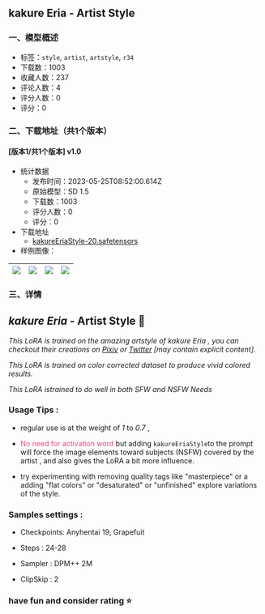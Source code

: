 ## kakure Eria - Artist Style
### 一、模型概述

- 标签：`style`, `artist`, `artstyle`, `r34`
- 下载数：1003
- 收藏人数：237
- 评论人数：4
- 评分人数：0
- 评分：0

### 二、下载地址（共1个版本）

#### [版本1/共1个版本] v1.0

- 统计数据
  - 发布时间：2023-05-25T08:52:00.614Z
  - 原始模型：SD 1.5
  - 下载数：1003
  - 评分人数：0
  - 评分：0
- 下载地址
  - [kakureEriaStyle-20.safetensors](https://civitai.com/api/download/models/80514)
- 样例图像：

| <img src="https://image.civitai.com/xG1nkqKTMzGDvpLrqFT7WA/94e48a8b-57f8-4bb3-ba76-ab79f684a10b/width=450/903778.jpeg" /> | <img src="https://image.civitai.com/xG1nkqKTMzGDvpLrqFT7WA/a1f92732-2743-45e6-ae2c-d9543033c59d/width=450/903785.jpeg" /> | <img src="https://image.civitai.com/xG1nkqKTMzGDvpLrqFT7WA/57a5fed2-1de8-43b8-8acb-302af0afdb52/width=450/903775.jpeg" /> | <img src="https://image.civitai.com/xG1nkqKTMzGDvpLrqFT7WA/bb74e7a7-8ba8-4201-ab9a-495bdbcb318d/width=450/903776.jpeg" /> |
| ---- | ---- | ---- | ---- |


### 三、详情
<h2><em>kakure Eria </em>- Artist Style 🎨</h2><p><em>This LoRA is trained on the amazing artstyle of kakure Eria , you can checkout their creations on </em><a target="_blank" rel="ugc" href="https://www.pixiv.net/en/users/6570768"><em>Pixiv</em></a><em> or </em><a target="_blank" rel="ugc" href="https://twitter.com/kakushi_eria_b"><em>Twitter</em></a><em> [may contain explicit content].</em></p><p><em>This LoRA is trained on color corrected dataset to produce vivid colored results.</em></p><p><em>This LoRA istrained to do well in both SFW and NSFW Needs</em></p><p></p><h3>Usage Tips :</h3><ul><li><p>regular use is at the weight of <em>1</em> to <em>0.7</em> ,</p></li><li><p><span style="color:#e64980">No need for activation word</span> but adding <code>kakureEriaStyle</code>to the prompt will force the image elements toward subjects (NSFW) covered by the artist  , and also gives the LoRA a bit more influence.</p></li><li><p>try experimenting with removing quality tags like "masterpiece" or a adding "flat colors" or "desaturated" or "unfinished" explore variations of the style.</p></li></ul><p></p><p></p><h3>Samples settings :</h3><ul><li><p>Checkpoints: Anyhentai 19, Grapefuit</p></li><li><p>Steps : 24-28</p></li><li><p>Sampler : DPM++ 2M</p></li><li><p>ClipSkip : 2</p></li></ul><p></p><h3>have fun and consider rating ⭐</h3>